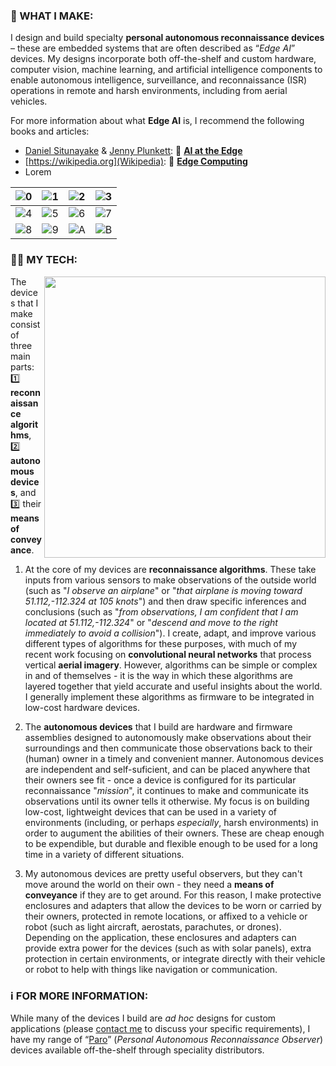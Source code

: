 <!-- ```
      _________    _________    ____  ___                __                 ___           ___
     /  ______/\  /  ____  /\  /   /\/  /\              /_/\               /  /\         /  /\ 
    /  /\_____\/ /  /___/ / / /   / /  / /              \_\/              /  / /     ___/  /_/
   /  / /       /  ______/ / /    \/  / /  _____      ___    ______      /  /_/___  /__   ___/\
  /  / /       /  /\_____\/ /  _     / /  /     \    /  /\  /  __  \    /  ___   /\ \_/  /\__\/
 /  /_/____   /  / /       /  /\\    \/  /  /\  /\  /  / / /  /_/  /|  /  /\ /  / /  /  / /  __    __    __
/_________/\ /__/ /       /__/ / \___/\ /__/ /_/ / /__/ / /_____  / / /__/ //__/ /  /__/ /  /_/\  /_/\  /_/\
\_________\/ \__\/        \__\/   \__\/ \__\/\_\/  \__\/  \____/ / /  \__\/ \__\/   \__\/   \_\/  \_\/  \_\/
                                                           ___/ / /
                                                          /____/ /
                                                          \____\/
``` -->                         

### :wrench: WHAT I MAKE:

I design and build specialty **personal autonomous reconnaissance devices** &ndash; these are embedded systems that are often described as &ldquo;*Edge AI*&rdquo; devices. My designs incorporate both off-the-shelf and custom hardware, computer vision, machine learning, and artificial intelligence components to enable autonomous intelligence, surveillance, and reconnaissance (ISR) operations in remote and harsh environments, including from aerial vehicles.  

For more information about what **Edge AI** is, I recommend the following books and articles:

- [Daniel Situnayake](https://github.com/dansitu) &amp; [Jenny Plunkett](https://github.com/jennyplunkett): :closed_book: **[AI at the Edge](https://learning.oreilly.com/library/view/ai-at-the/9781098120191/)**  
- [https://wikipedia.org](Wikipedia): :bookmark_tabs: **[Edge Computing](https://en.wikipedia.org/wiki/Edge_computing)**
- Lorem


| ![0](content/0.png) | ![1](content/1.png) | ![2](content/2.png) | ![3](content/3.png) | 
| :-----------------: | :-----------------: | :-----------------: | :-----------------: | 
| ![4](content/4.png) | ![5](content/5.png) | ![6](content/6.png) | ![7](content/7.png) | 
| ![8](content/8.png) | ![9](content/9.png) | ![A](content/A.png) | ![B](content/B.png) | 

### :technologist: MY TECH:

<img src=content/cpknight-tech-overview-123.png width=450 align=right>

The devices that I make consist of three main parts: :one: **reconnaissance algorithms**, :two: **autonomous devices**, and :three: their **means of conveyance**.

1. At the core of my devices are **reconnaissance algorithms**. These take inputs from various sensors to make observations of the outside world (such as "_I observe an airplane_" or "_that airplane is moving toward 51.112,-112.324 at 105 knots_") and then draw specific inferences and conclusions (such as "_from observations, I am confident that I am located at 51.112,-112.324_" or "_descend and move to the right immediately to avoid a collision_"). I create, adapt, and improve various different types of algorithms for these purposes, with much of my recent work focusing on **convolutional neural networks** that process vertical **aerial imagery**. However, algorithms can be simple or complex in and of themselves - it is the way in which these algorithms are layered together that yield accurate and useful insights about the world. I generally implement these algorithms as firmware to be integrated in low-cost hardware devices.

2. The **autonomous devices** that I build are hardware and firmware assemblies designed to autonomously make observations about their surroundings and then communicate those observations back to their (human) owner in a timely and convenient manner. Autonomous devices are independent and self-suficient, and can be placed anywhere that their owners see fit - once a device is configured for its particular reconnaissance "_mission_", it continues to make and communicate its observations until its owner tells it otherwise. My focus is on building low-cost, lightweight devices that can be used in a variety of environments (including, or perhaps _especially_, harsh environments) in order to augument the abilities of their owners. These are cheap enough to be expendible, but durable and flexible enough to be used for a long time in a variety of different situations.

3. My autonomous devices are pretty useful observers, but they can't move around the world on their own - they need a **means of conveyance** if they are to get around. For this reason, I make protective enclosures and adapters that allow the devices to be worn or carried by their owners, protected in remote locations, or affixed to a vehicle or robot (such as light aircraft, aerostats, parachutes, or drones). Depending on the application, these enclosures and adapters can provide extra power for the devices (such as with solar panels), extra protection in certain environments, or integrate directly with their vehicle or robot to help with things like navigation or communication. 

### :information_source: FOR MORE INFORMATION:

While many of the devices I build are *ad hoc* designs for custom applications (please [contact me](mailto:chris@cpknight.io) to discuss your specific requirements), I have my range of “[Paro](https://github.com/cpknight/Paro)” (*Personal Autonomous Reconnaissance Observer*) devices available off-the-shelf through speciality distributors. <!-- in the United States, the United Kingdom, France, Australia, and Israel. -->

